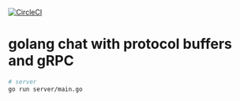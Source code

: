 
[![CircleCI](https://circleci.com/gh/calvinchengx/gochat/tree/master.svg?style=shield)](https://circleci.com/gh/calvinchengx/gochat/tree/master)

golang chat with protocol buffers and gRPC
===

```bash
# server
go run server/main.go
```